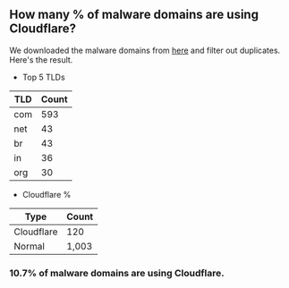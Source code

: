 ## How many % of malware domains are using Cloudflare?


We downloaded the malware domains from [here](https://urlhaus.abuse.ch) and filter out duplicates.
Here's the result.


[//]: # (start replacement)


- Top 5 TLDs

| TLD | Count |
| --- | --- |
| com | 593 |
| net | 43 |
| br | 43 |
| in | 36 |
| org | 30 |


- Cloudflare %

| Type | Count |
| --- | --- |
| Cloudflare | 120 |
| Normal | 1,003 |


### 10.7% of malware domains are using Cloudflare.
